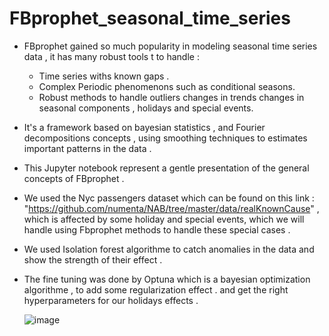 # FBprophet_seasonal_time_series


- FBprophet gained so much popularity in modeling seasonal time series data , it has many robust tools t
  to handle : 
   - Time series withs known gaps .
   - Complex Periodic phenomenons such as conditional seasons.
   - Robust methods to handle outliers changes in trends changes in seasonal components , holidays and special events.
     
- It's a framework based on bayesian statistics , and Fourier decompositions concepts , using  smoothing techniques to estimates important patterns in the data .
- This Jupyter notebook represent a gentle presentation of the general concepts of FBprophet .
- We used the Nyc passengers dataset which can be found on this link : "https://github.com/numenta/NAB/tree/master/data/realKnownCause" , which is affected by some holiday and special events, which we will handle using Fbprophet methods to handle these special cases .
- We used Isolation forest algorithme to catch anomalies in the data and show the strength of their effect .
- The fine tuning was done by Optuna which is a bayesian optimization algorithme , to add some regularization effect . and get the right hyperparameters for our holidays effects .

  ![image](https://github.com/SpaaceCadet/FBprophet_seasonal_time_series/assets/122410192/c5f03f5c-c0ee-4444-a93f-c183bf745c6f)



